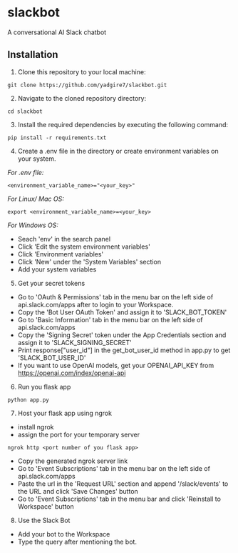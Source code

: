 # slackbot
A conversational AI Slack chatbot


## Installation

1. Clone this repository to your local machine:

```
git clone https://github.com/yadgire7/slackbot.git
```

2. Navigate to the cloned repository directory:

```
cd slackbot
```

3. Install the required dependencies by executing the following command:

```
pip install -r requirements.txt
```

4. Create a .env file in the directory or create environment variables on your system.

*For .env file:*
```
<environment_variable_name>="<your_key>"
```

*For Linux/ Mac OS:*
```
export <environment_variable_name>=<your_key>
```
*For Windows OS:*
- Seach 'env' in the search panel
- Click 'Edit the system environment variables'
- Click 'Environment variables'
- Click 'New' under the 'System Variables' section
- Add your system variables

5. Get your secret tokens
- Go to 'OAuth & Permissions' tab in the menu bar on the left side of api.slack.com/apps after to login to your Workspace.
- Copy the 'Bot User OAuth Token' and assign it to 'SLACK_BOT_TOKEN'
- Go to 'Basic Information' tab in the menu bar on the left side of api.slack.com/apps
- Copy the 'Signing Secret' token under the App Credentials section and assign it to 'SLACK_SIGNING_SECRET'
- Print response["user_id"] in the get_bot_user_id method in app.py to get 'SLACK_BOT_USER_ID'
- If you want to use OpenAI models, get your OPENAI_API_KEY from https://openai.com/index/openai-api

6. Run you flask app

```
python app.py
```

7. Host your flask app using ngrok
- install ngrok
- assign the port for your temporary server
```
ngrok http <port number of you flask app>
```
- Copy the generated ngrok server link 
- Go to 'Event Subscriptions' tab in the menu bar on the left side of api.slack.com/apps
- Paste the url in the 'Request URL' section and append '/slack/events' to the URL and click 'Save Changes' button
- Go to 'Event Subscriptions' tab in the menu bar and click 'Reinstall to Workspace' button

8. Use the Slack Bot
- Add your bot to the Workspace
- Type the query after mentioning the bot.

